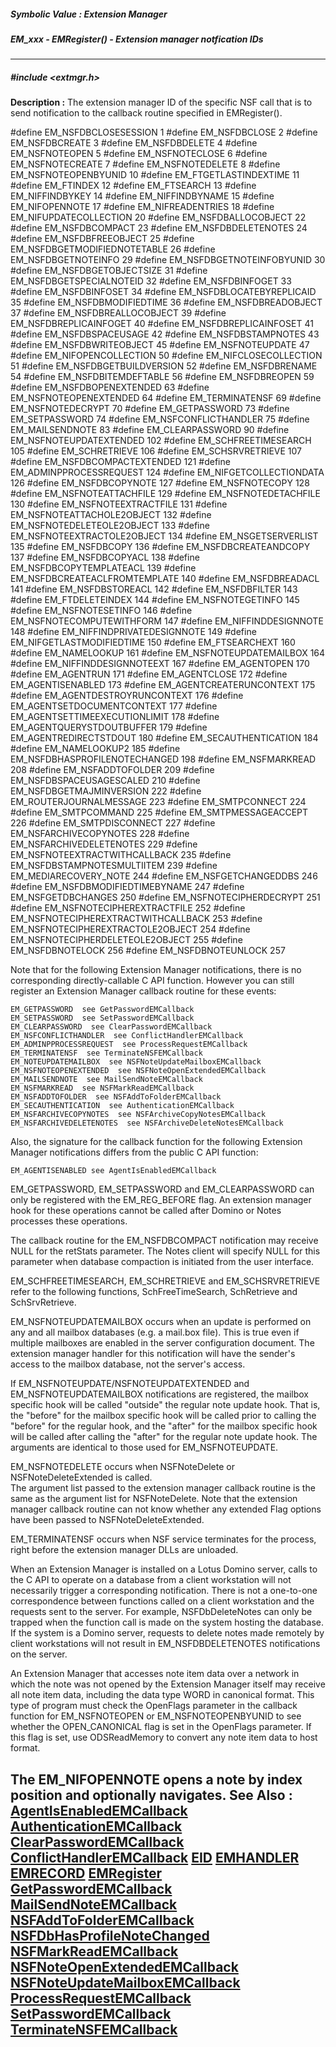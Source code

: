 ##### Symbolic Value : Extension Manager
##### EM_xxx - EMRegister() - Extension manager notfication IDs
---
##### #include <extmgr.h>
**Description :**
The extension manager ID of the specific NSF call that is to send notification 
to the callback routine specified in EMRegister().

#define EM_NSFDBCLOSESESSION                1
#define EM_NSFDBCLOSE                       2
#define EM_NSFDBCREATE                      3
#define EM_NSFDBDELETE                      4
#define EM_NSFNOTEOPEN                      5
#define EM_NSFNOTECLOSE                     6
#define EM_NSFNOTECREATE                    7
#define EM_NSFNOTEDELETE                    8
#define EM_NSFNOTEOPENBYUNID               10
#define EM_FTGETLASTINDEXTIME              11
#define EM_FTINDEX                         12
#define EM_FTSEARCH                        13
#define EM_NIFFINDBYKEY                    14
#define EM_NIFFINDBYNAME                   15
#define EM_NIFOPENNOTE                     17
#define EM_NIFREADENTRIES                  18
#define EM_NIFUPDATECOLLECTION             20
#define EM_NSFDBALLOCOBJECT                22
#define EM_NSFDBCOMPACT                    23
#define EM_NSFDBDELETENOTES                24
#define EM_NSFDBFREEOBJECT                 25
#define EM_NSFDBGETMODIFIEDNOTETABLE       26
#define EM_NSFDBGETNOTEINFO                29
#define EM_NSFDBGETNOTEINFOBYUNID          30
#define EM_NSFDBGETOBJECTSIZE              31
#define EM_NSFDBGETSPECIALNOTEID           32
#define EM_NSFDBINFOGET                    33
#define EM_NSFDBINFOSET                    34
#define EM_NSFDBLOCATEBYREPLICAID          35
#define EM_NSFDBMODIFIEDTIME               36
#define EM_NSFDBREADOBJECT                 37
#define EM_NSFDBREALLOCOBJECT              39
#define EM_NSFDBREPLICAINFOGET             40
#define EM_NSFDBREPLICAINFOSET             41
#define EM_NSFDBSPACEUSAGE                 42
#define EM_NSFDBSTAMPNOTES                 43
#define EM_NSFDBWRITEOBJECT                45
#define EM_NSFNOTEUPDATE                   47
#define EM_NIFOPENCOLLECTION               50
#define EM_NIFCLOSECOLLECTION              51
#define EM_NSFDBGETBUILDVERSION            52
#define EM_NSFDBRENAME        54
#define EM_NSFDBITEMDEFTABLE               56
#define EM_NSFDBREOPEN                     59
#define EM_NSFDBOPENEXTENDED               63
#define EM_NSFNOTEOPENEXTENDED             64
#define EM_TERMINATENSF                    69
#define EM_NSFNOTEDECRYPT                  70
#define EM_GETPASSWORD                     73
#define EM_SETPASSWORD                     74
#define EM_NSFCONFLICTHANDLER              75
#define EM_MAILSENDNOTE                    83
#define EM_CLEARPASSWORD                   90
#define EM_NSFNOTEUPDATEXTENDED           102
#define EM_SCHFREETIMESEARCH              105
#define EM_SCHRETRIEVE                    106
#define EM_SCHSRVRETRIEVE                 107
#define EM_NSFDBCOMPACTEXTENDED     121
#define EM_ADMINPPROCESSREQUEST           124
#define EM_NIFGETCOLLECTIONDATA           126
#define EM_NSFDBCOPYNOTE                  127
#define EM_NSFNOTECOPY                    128
#define EM_NSFNOTEATTACHFILE              129
#define EM_NSFNOTEDETACHFILE              130
#define EM_NSFNOTEEXTRACTFILE             131
#define EM_NSFNOTEATTACHOLE2OBJECT        132
#define EM_NSFNOTEDELETEOLE2OBJECT        133
#define EM_NSFNOTEEXTRACTOLE2OBJECT       134
#define EM_NSGETSERVERLIST                135
#define EM_NSFDBCOPY                      136
#define EM_NSFDBCREATEANDCOPY             137
#define EM_NSFDBCOPYACL                   138
#define EM_NSFDBCOPYTEMPLATEACL           139
#define EM_NSFDBCREATEACLFROMTEMPLATE     140
#define EM_NSFDBREADACL                   141
#define EM_NSFDBSTOREACL                  142
#define EM_NSFDBFILTER                    143
#define EM_FTDELETEINDEX                  144
#define EM_NSFNOTEGETINFO                 145
#define EM_NSFNOTESETINFO                 146
#define EM_NSFNOTECOMPUTEWITHFORM         147
#define EM_NIFFINDDESIGNNOTE              148
#define EM_NIFFINDPRIVATEDESIGNNOTE       149
#define EM_NIFGETLASTMODIFIEDTIME         150
#define EM_FTSEARCHEXT                    160
#define EM_NAMELOOKUP                     161
#define EM_NSFNOTEUPDATEMAILBOX           164
#define EM_NIFFINDDESIGNNOTEEXT           167
#define EM_AGENTOPEN                      170
#define EM_AGENTRUN                       171
#define EM_AGENTCLOSE                     172
#define EM_AGENTISENABLED                 173
#define EM_AGENTCREATERUNCONTEXT          175
#define EM_AGENTDESTROYRUNCONTEXT         176
#define EM_AGENTSETDOCUMENTCONTEXT        177
#define EM_AGENTSETTIMEEXECUTIONLIMIT     178
#define EM_AGENTQUERYSTDOUTBUFFER         179
#define EM_AGENTREDIRECTSTDOUT            180
#define EM_SECAUTHENTICATION              184
#define EM_NAMELOOKUP2                    185
#define EM_NSFDBHASPROFILENOTECHANGED     198
#define EM_NSFMARKREAD                    208
#define EM_NSFADDTOFOLDER                 209
#define EM_NSFDBSPACEUSAGESCALED          210
#define EM_NSFDBGETMAJMINVERSION          222
#define EM_ROUTERJOURNALMESSAGE           223
#define EM_SMTPCONNECT                    224  
#define EM_SMTPCOMMAND                    225
#define EM_SMTPMESSAGEACCEPT              226
#define EM_SMTPDISCONNECT                 227
#define EM_NSFARCHIVECOPYNOTES            228
#define EM_NSFARCHIVEDELETENOTES       229
#define EM_NSFNOTEEXTRACTWITHCALLBACK     235
#define EM_NSFDBSTAMPNOTESMULTIITEM       239
#define EM_MEDIARECOVERY_NOTE       244
    #define EM_NSFGETCHANGEDDBS     246
    #define EM_NSFDBMODIFIEDTIMEBYNAME   247
    #define EM_NSFGETDBCHANGES     250
    #define EM_NSFNOTECIPHERDECRYPT    251
    #define EM_NSFNOTECIPHEREXTRACTFILE   252
    #define EM_NSFNOTECIPHEREXTRACTWITHCALLBACK 253
    #define EM_NSFNOTECIPHEREXTRACTOLE2OBJECT 254
    #define EM_NSFNOTECIPHERDELETEOLE2OBJECT 255
    #define EM_NSFDBNOTELOCK     256
    #define EM_NSFDBNOTEUNLOCK     257

Note that for the following Extension Manager  notifications, there is no 
corresponding directly-callable C API function.  However you can still register 
an Extension Manager callback routine for these events:

	EM_GETPASSWORD  see GetPasswordEMCallback
	EM_SETPASSWORD  see SetPasswordEMCallback
	EM_CLEARPASSWORD  see ClearPasswordEMCallback
	EM_NSFCONFLICTHANDLER  see ConflictHandlerEMCallback
	EM_ADMINPPROCESSREQUEST  see ProcessRequestEMCallback
	EM_TERMINATENSF  see TerminateNSFEMCallback
	EM_NOTEUPDATEMAILBOX  see NSFNoteUpdateMailboxEMCallback
	EM_NSFNOTEOPENEXTENDED  see NSFNoteOpenExtendedEMCallback
	EM_MAILSENDNOTE  see MailSendNoteEMCallback
	EM_NSFMARKREAD  see NSFMarkReadEMCallback
	EM_NSFADDTOFOLDER  see NSFAddToFolderEMCallback
	EM_SECAUTHENTICATION  see AuthenticationEMCallback
	EM_NSFARCHIVECOPYNOTES  see NSFArchiveCopyNotesEMCallback
	EM_NSFARCHIVEDELETENOTES  see NSFArchiveDeleteNotesEMCallback

Also, the signature for the callback function for the following Extension 
Manager notifications differs from the public C API function:

	EM_AGENTISENABLED see AgentIsEnabledEMCallback

EM_GETPASSWORD, EM_SETPASSWORD and EM_CLEARPASSWORD can only be registered with 
the EM_REG_BEFORE flag.  An extension manager hook for these operations cannot 
be called after Domino or Notes processes these operations.

The callback routine for the EM_NSFDBCOMPACT notification may receive NULL for 
the retStats parameter.  The Notes client will specify NULL for this parameter 
when database compaction is initiated from the user interface.

EM_SCHFREETIMESEARCH, EM_SCHRETRIEVE and EM_SCHSRVRETRIEVE  refer to the 
following functions, SchFreeTimeSearch, SchRetrieve and SchSrvRetrieve.

EM_NSFNOTEUPDATEMAILBOX occurs when an update is performed on any and all 
mailbox databases (e.g. a mail.box file).  This is true even if multiple 
mailboxes are enabled in the server configuration document.  The extension 
manager handler for this notification will have the sender's access to the 
mailbox database, not the server's access.

If EM_NSFNOTEUPDATE/NSFNOTEUPDATEXTENDED and EM_NSFNOTEUPDATEMAILBOX 
notifications are registered, the mailbox specific hook will be called 
"outside" the regular note update hook.  That is, the "before" for the mailbox 
specific hook will be called prior to calling the "before" for the regular 
hook, and the "after" for the mailbox specific hook will be called after 
calling the "after" for the regular note update hook.  The arguments are 
identical to those used for EM_NSFNOTEUPDATE.

EM_NSFNOTEDELETE occurs when NSFNoteDelete or NSFNoteDeleteExtended is called.  
The argument list passed to the extension manager callback routine is the same 
as the argument list for NSFNoteDelete.  Note that the extension manager 
callback routine can not know whether any extended Flag options have been 
passed to NSFNoteDeleteExtended.

EM_TERMINATENSF occurs when NSF service terminates for the process, right 
before the extension manager DLLs are unloaded.  

When an Extension Manager is installed on a Lotus Domino server, calls to the C 
API to operate on a database from a client workstation will not necessarily 
trigger a corresponding notification.  There is not a one-to-one correspondence 
between functions called on a client workstation and the requests sent to the 
server.  For example, NSFDbDeleteNotes can only be trapped when the function 
call is made on the system hosting the database.  If the system is a Domino 
server, requests to delete notes made remotely by client workstations will not 
result in EM_NSFDBDELETENOTES notifications on the server.

An Extension Manager that accesses note item data over a network in which the 
note was not opened by the Extension Manager itself may receive all note item 
data, including the data type WORD in canonical format.  This type of program 
must check the OpenFlags parameter in the callback function for EM_NSFNOTEOPEN 
or EM_NSFNOTEOPENBYUNID to see whether the OPEN_CANONICAL flag is set in the 
OpenFlags parameter.  If this flag is set, use ODSReadMemory to convert any 
note item data to host format.

The EM_NIFOPENNOTE opens a note by index position and optionally navigates.
**See Also :**
[AgentIsEnabledEMCallback](D:/md_files/AgentIsEnabledEMCallback.md)
[AuthenticationEMCallback](D:/md_files/AuthenticationEMCallback.md)
[ClearPasswordEMCallback](D:/md_files/ClearPasswordEMCallback.md)
[ConflictHandlerEMCallback](D:/md_files/ConflictHandlerEMCallback.md)
[EID](D:/md_files/EID.md)
[EMHANDLER](D:/md_files/EMHANDLER.md)
[EMRECORD](D:/md_files/EMRECORD.md)
[EMRegister](D:/md_files/EMRegister.md)
[GetPasswordEMCallback](D:/md_files/GetPasswordEMCallback.md)
[MailSendNoteEMCallback](D:/md_files/MailSendNoteEMCallback.md)
[NSFAddToFolderEMCallback](D:/md_files/NSFAddToFolderEMCallback.md)
[NSFDbHasProfileNoteChanged](D:/md_files/NSFDbHasProfileNoteChanged.md)
[NSFMarkReadEMCallback](D:/md_files/NSFMarkReadEMCallback.md)
[NSFNoteOpenExtendedEMCallback](D:/md_files/NSFNoteOpenExtendedEMCallback.md)
[NSFNoteUpdateMailboxEMCallback](D:/md_files/NSFNoteUpdateMailboxEMCallback.md)
[ProcessRequestEMCallback](D:/md_files/ProcessRequestEMCallback.md)
[SetPasswordEMCallback](D:/md_files/SetPasswordEMCallback.md)
[TerminateNSFEMCallback](D:/md_files/TerminateNSFEMCallback.md)
---
